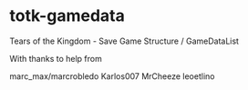 # totk-gamedata
Tears of the Kingdom - Save Game Structure / GameDataList

With thanks to help from

marc_max/marcrobledo
Karlos007
MrCheeze
leoetlino